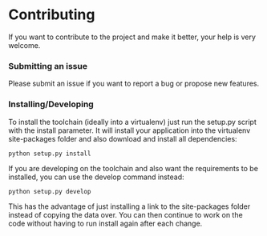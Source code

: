 # Contributing
If you want to contribute to the project and make it better, your help is very welcome.

### Submitting an issue
Please submit an issue if you want to report a bug or propose new features.

### Installing/Developing
To install the toolchain (ideally into a virtualenv) just run the setup.py script with the install parameter. It will install your application into the virtualenv site-packages folder and also download and install all dependencies:
```
python setup.py install
```

If you are developing on the toolchain and also want the requirements to be installed, you can use the develop command instead:
```
python setup.py develop
```
This has the advantage of just installing a link to the site-packages folder instead of copying the data over. You can then continue to work on the code without having to run install again after each change.
